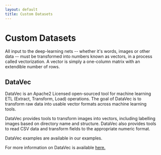 ```yaml
---
layout: default
title: Custom Datasets
---
```


# Custom Datasets 

All input to the deep-learning nets -- whether it's words, images or other data -- must be transformed into numbers known as vectors, in a process called vectorization. A vector is simply a one-column matrix with an extendible number of rows.

## DataVec

DataVec is an Apache2 Licensed open-sourced tool for machine learning ETL (Extract, Transform, Load) operations. The goal of DataVec is to transform raw data into usable vector formats across machine learning tools.

DataVec provides tools to transform images into vectors, including labelling images based on directory name and structure. DataVec also provides tools to read CSV data and transform fields to the appropriate numeric format. 

DataVec examples are available in our examples. 

For more information on DataVec is available [here.](https://deeplearning4j.org/datavec)
